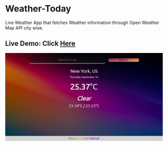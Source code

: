 # Weather-Today
Live Weather App that fetches Weather information through Open Weather Map API city wise.

## Live Demo: Click [Here](https://weather-today.architrathod1.repl.co/)

![Demo Sample](/ss/weather.jpg)
